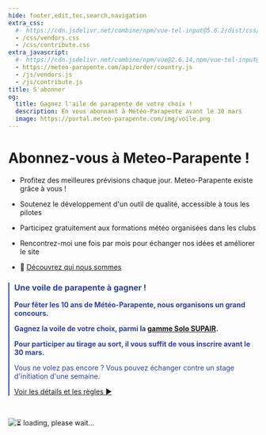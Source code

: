 ```yaml
---
hide: footer,edit,toc,search,navigation
extra_css:
  #- https://cdn.jsdelivr.net/combine/npm/vue-tel-input@5.6.2/dist/css/component.min.css,npm/vue-tel-input@5.6.2/dist/css/sprite.min.css
  - /css/vendors.css
  - /css/contribute.css
extra_javascript:
  #- https://cdn.jsdelivr.net/combine/npm/vue@2.6.14,npm/vue-tel-input@5.6.2/dist/vue-tel-input.umd.min.js,npm/vue-resource@1.5.3/dist/vue-resource.min.js
  - https://meteo-parapente.com/api/order/country.js
  - /js/vendors.js
  - /js/contribute.js
title: S'abonner
og:
  title: Gagnez l'aile de parapente de votre choix !
  description: En vous abonnant à Météo-Parapente avant le 30 mars
  image: https://portal.meteo-parapente.com/img/voile.png
---
```


# Abonnez-vous à Meteo-Parapente !</span>
 
- Profitez des meilleures prévisions chaque jour. Meteo-Parapente existe grâce à vous !
 
- Soutenez le développement d'un outil de qualité, accessible à tous les pilotes
 
- Participez gratuitement aux formations météo organisées dans les clubs
 
- Rencontrez-moi une fois par mois pour échanger nos idées et améliorer le site

- 👋 <a href="/fr/about-us/" target="_blank">Découvrez qui nous sommes</a>

<div style="border-left : 2px #303fa1 solid; padding-left : 10px; color: #303fa1;">
<h3>Une voile de parapente à gagner !</h3>

<p><strong>Pour fêter les 10 ans de Météo-Parapente, nous organisons un grand concours.</strong></p>

<p><strong>Gagnez la voile de votre choix, parmi la <a href="https://www.supair.com/voiles/#category_id_160" target="_blank">gamme Solo SUPAIR</a>.</strong></p>

<p><strong>Pour participer au tirage au sort, il vous suffit de vous inscrire avant le 30 mars.</strong></p>

<p>Vous ne volez pas encore ? Vous pouvez échanger contre un stage d'initiation d'une semaine.</strong></p>

<p><a href="/fr/10years/">Voir les détails et les règles ►</a></p>
</div>
<br> 

<script>
  const mp_form_locale = {
    locale: `fr`,
    locale_paypal: `fr_FR`,
    default_country: `FR`,
    product_contributor_title: `Contributeur`,
    product_contributor_description: `3 € par mois <small>(12 mois)</small>`,
    product_supporter_title: `Soutien`,
    product_supporter_description: `5 € par mois <small>(12 mois)</small>`,
    product_small_text: `Un seul paiement unique de €### pour 12 mois. Pas de renouvellement.`,
    header_coordinates: `À propos de vous`,
    email: `Email`,
    mobile_phone: `Téléphone portable`,
    mobile_phone_small_text: `Utilisé seulement pour envoyer votre code d'accès et le réinitialiser en cas de perte. Si vous n'avez pas de téléphone portable, contactez support@meteo-parapente.com`,
    payment_method: `Moyen de paiement`,
    payment_card: `Carte de crédit / Carte de débit`,
    payment_proceed: `Procéder au paiement ►`,
    terms_approval: `En procédant au paiement, vous acceptez et consentez aux  <a href="/fr/legal/#terms" target="_blank">Conditions Générales d'Utilisation de Meteo-Parapente</a>, aux <a href="/fr/legal/#membership" target="_blank">Conditions Spécifiques d'Abonnement</a> et à la <a href="/fr/privacy/" target="_blank">politique de données personnelles</a>.`,
    error_email: `L'adresse email est invalide`,
    error_phone: `Le numéro portable est invalide`,
    error_request: `Erreur de communication avec le serveur. Vérifiez votre connexion et ressayez.`,
    need_help: `Besoin d'aide ?`,
    email_us: `Envoyez un email à  <strong>support@meteo-parapente.com</strong>`,
    payment_declined: `Votre banque a refusé le paiement. Merci de réessayer.`,
    payment_sepa: `Virement bancaire SEPA`,
    note_transfer: `<u>Paiement par virement :</u> <strong>Sur la page suivante, nous allons vous donner une référence de paiement</strong> (exemple :  RF12-1234-1234-1234). <strong>Il faut IMPERATIVEMENT indiquer la référence lors du virement</strong>. Si vous oubliez d'indiquer la référence, l'argent vous sera automatiquement remboursé et votre accès ne pourra pas être activé.`,
    note_paypal: `<u>Paiement par PayPal :</u> Nous proposons PayPal pour votre commodité. Mais si vous le pouvez, nous vous recommandons d'utiliser un autre moyen de paiement. Les frais prélevées par PayPal sont excessivement élevés. Je suis certain que vous préférez aider Meteo-Parapente plutôt que PayPal :)`,
    email_confirm : `Il n'y a pas de faute de frappe dans mon adresse e-mail. J'ai vérifié deux fois.`,
    error_email_confirm : `Cochez la case`
  };
</script>
<div id="app">
  <p v-if="!ready"><img src="/img/load.gif" class="loading" alt="⏳ loading, please wait..." /></p>
</div>